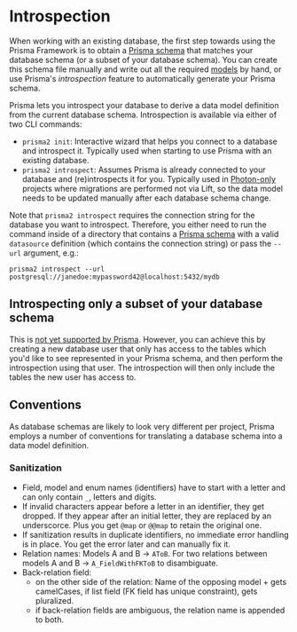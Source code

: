 # Introspection

When working with an existing database, the first step towards using the Prisma Framework is to obtain a [Prisma schema](./prisma-schema-file.md) that matches your database schema (or a subset of your database schema). You can create this schema file manually and write out all the required [models](./data-modeling.md#models) by hand, or use Prisma's _introspection_ feature to automatically generate your Prisma schema. 

Prisma lets you introspect your database to derive a data model definition from the current database schema. Introspection is available via either of two CLI commands:

- `prisma2 init`: Interactive wizard that helps you connect to a database and introspect it. Typically used when starting to use Prisma with an existing database.
- `prisma2 introspect`: Assumes Prisma is already connected to your database and (re)introspects it for you. Typically used in [Photon-only](./photon/use-only-photon.md) projects where migrations are performed not via Lift, so the data model needs to be updated manually after each database schema change.

Note that `prisma2 introspect` requires the connection string for the database you want to introspect. Therefore, you either need to run the command inside of a directory that contains a [Prisma schema](./prisma-schema-file.md) with a valid `datasource` definition (which contains the connection string) or pass the `--url` argument, e.g.:

```
prisma2 introspect --url postgresql://janedoe:mypassword42@localhost:5432/mydb
```

## Introspecting only a subset of your database schema

This is [not yet supported by Prisma](https://github.com/prisma/prisma2/issues/807). However, you can achieve this by creating a new database user that only has access to the tables which you'd like to see represented in your Prisma schema, and then perform the introspection using that user. The introspection will then only include the tables the new user has access to.

## Conventions

As database schemas are likely to look very different per project, Prisma employs a number of conventions for translating a database schema into a data model definition.

### Sanitization

- Field, model and enum names (identifiers) have to start with a letter and can only contain `_`, letters and digits.
- If invalid characters appear before a letter in an identifier, they get dropped. If they appear after an initial letter, they are replaced by an underscorce. Plus you get `@map` or `@@map` to retain the original one.
- If sanitization results in duplicate identifiers, no immediate error handling is in place. You get the error later and can manually fix it.
- Relation names: Models A and B -> `AToB`. For two relations between models A and B -> `A_FieldWithFKToB` to disambiguate. 
- Back-relation field:
  - on the other side of the relation: Name of the opposing model + gets camelCases, if list field (FK field has unique constraint), gets pluralized.
  - if back-relation fields are ambiguous, the relation name is appended to both.

